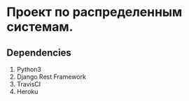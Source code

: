 # Проект по распределенным системам.

## Dependencies

1. Python3
2. Django Rest Framework
3. TravisCI
4. Heroku
